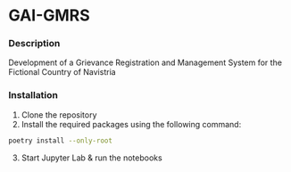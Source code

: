# GAI-GMRS

### Description
Development of a Grievance Registration and Management System for the
Fictional Country of Navistria


### Installation
1. Clone the repository
2. Install the required packages using the following command:
```bash
poetry install --only-root
```
3. Start Jupyter Lab & run the notebooks